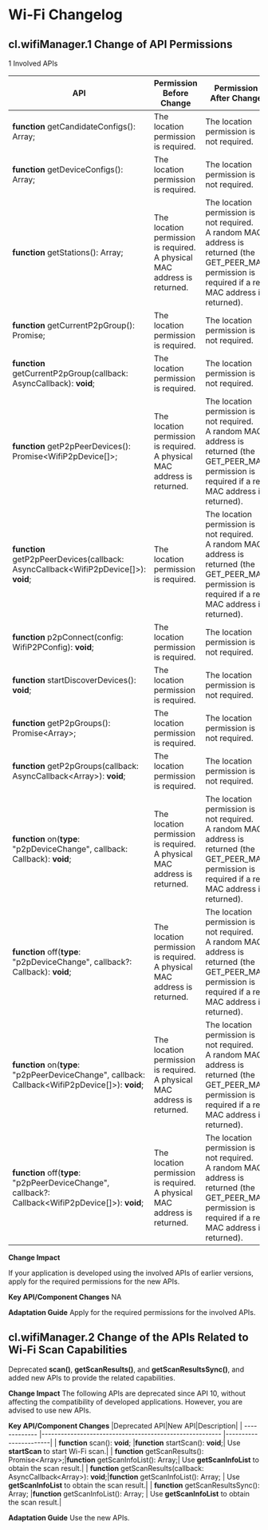 # Wi-Fi Changelog

## cl.wifiManager.1 Change of API Permissions

1 Involved APIs

| API|Permission Before Change|Permission After Change|
|----|--------|--------|
|**function** getCandidateConfigs(): Array<WifiDeviceConfig>; | The location permission is required.|The location permission is not required.|
|**function** getDeviceConfigs(): Array<WifiDeviceConfig>;| The location permission is required.| The location permission is not required.|
|**function** getStations(): Array<StationInfo>;| The location permission is required.<br>A physical MAC address is returned.| The location permission is not required. <br>A random MAC address is returned (the GET_PEER_MAC permission is required if a real MAC address is returned).|
| **function** getCurrentP2pGroup(): Promise<WifiP2pGroupInfo>;| The location permission is required.| The location permission is not required.|
| **function** getCurrentP2pGroup(callback: AsyncCallback<WifiP2pGroupInfo>): **void**; | The location permission is required.| The location permission is not required.|
| **function** getP2pPeerDevices(): Promise<WifiP2pDevice[]>;| The location permission is required.<br>A physical MAC address is returned.| The location permission is not required. <br>A random MAC address is returned (the GET_PEER_MAC permission is required if a real MAC address is returned).|
| **function** getP2pPeerDevices(callback: AsyncCallback<WifiP2pDevice[]>): **void**;| The location permission is required.| The location permission is not required. <br>A random MAC address is returned (the GET_PEER_MAC permission is required if a real MAC address is returned).|
| **function** p2pConnect(config: WifiP2PConfig): **void**; | The location permission is required.| The location permission is not required.|
| **function** startDiscoverDevices(): **void**; | The location permission is required.| The location permission is not required.|
| **function** getP2pGroups(): Promise<Array<WifiP2pGroupInfo>>;| The location permission is required.| The location permission is not required.|
| **function** getP2pGroups(callback: AsyncCallback<Array<WifiP2pGroupInfo>>): **void**; | The location permission is required.| The location permission is not required.|
| **function** on(**type**: "p2pDeviceChange", callback: Callback<WifiP2pDevice>): **void**;| The location permission is required.<br>A physical MAC address is returned.| The location permission is not required. <br>A random MAC address is returned (the GET_PEER_MAC permission is required if a real MAC address is returned).|
| **function** off(**type**: "p2pDeviceChange", callback?: Callback<WifiP2pDevice>): **void**; | The location permission is required.<br>A physical MAC address is returned.| The location permission is not required. <br>A random MAC address is returned (the GET_PEER_MAC permission is required if a real MAC address is returned).|
| **function** on(**type**: "p2pPeerDeviceChange", callback: Callback<WifiP2pDevice[]>): **void**; | The location permission is required.<br>A physical MAC address is returned.| The location permission is not required. <br>A random MAC address is returned (the GET_PEER_MAC permission is required if a real MAC address is returned).|
| **function** off(**type**: "p2pPeerDeviceChange", callback?: Callback<WifiP2pDevice[]>): **void**;| The location permission is required.<br>A physical MAC address is returned.| The location permission is not required. <br>A random MAC address is returned (the GET_PEER_MAC permission is required if a real MAC address is returned).|

**Change Impact**

If your application is developed using the involved APIs of earlier versions, apply for the required permissions for the new APIs.

**Key API/Component Changes**
NA

**Adaptation Guide**
Apply for the required permissions for the involved APIs.


## cl.wifiManager.2 Change of the APIs Related to Wi-Fi Scan Capabilities

Deprecated **scan()**, **getScanResults()**, and **getScanResultsSync()**, and added new APIs to provide the related capabilities.

**Change Impact**
The following APIs are deprecated since API 10, without affecting the compatibility of developed applications. However, you are advised to use new APIs.

**Key API/Component Changes**
|Deprecated API|New API|Description|
| ------------- |-------------------------------------------------------- |-----------------------|
| **function** scan(): **void**; |**function** startScan(): **void**;| Use **startScan** to start Wi-Fi scan.|
| **function** getScanResults(): Promise<Array<WifiScanInfo>>;|**function** getScanInfoList(): Array<WifiScanInfo>;| Use **getScanInfoList** to obtain the scan result.|
| **function** getScanResults(callback: AsyncCallback<Array<WifiScanInfo>>): **void**;|**function** getScanInfoList(): Array<WifiScanInfo>; | Use **getScanInfoList** to obtain the scan result.|
| **function** getScanResultsSync(): Array<WifiScanInfo>; |**function** getScanInfoList(): Array<WifiScanInfo>; | Use **getScanInfoList** to obtain the scan result.|


**Adaptation Guide**
Use the new APIs.
